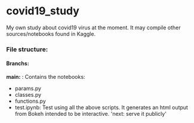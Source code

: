 # covid19_study
My own study about covid19 virus at the moment. It may compile other sources/notebooks found in Kaggle.

### File structure:

#### Branchs:

**main:** : Contains the notebooks:
- params.py
- classes.py
- functions.py
- test.ipynb: Test using all the above scripts. It generates an html output from Bokeh intended to be interactive.
'next: serve it publicly' 



